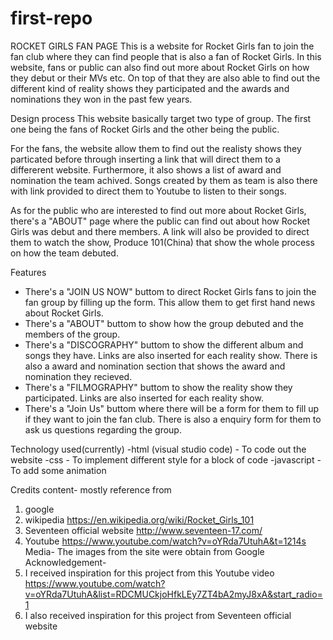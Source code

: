 # first-repo

ROCKET GIRLS FAN PAGE
This is a website for Rocket Girls fan to join the fan club where they can find people that is also a fan of Rocket Girls. In this website, fans or public can also find out more about Rocket Girls on how they debut or their MVs etc. On top of that they are also able to find out the different kind of reality shows they participated and the awards and nominations they won in the past few years. 

Design process
This website basically target two type of group. The first one being the fans of Rocket Girls and the other being the public.

For the fans, the website allow them to find out the realisty shows they particated before through inserting a link that will direct them to a differerent website. Furthermore, it also shows a list of award and nomination the team achived. Songs created by them as team is also there with link provided to direct them to Youtube to listen to their songs.

As for the public who are interested to find out more about Rocket Girls, there's a "ABOUT" page where the public can find out about how Rocket Girls was debut and there members. A link will also be provided to direct them to watch the show, Produce 101(China) that show the whole process on how the team debuted. 

Features
- There's a "JOIN US NOW" buttom to direct Rocket Girls fans to join the fan group by filling up the form. This allow them to get first hand news about Rocket Girls.
- There's a "ABOUT" buttom to show how the group debuted and the members of the group.
- There's a "DISCOGRAPHY" buttom to show the different album and songs they have. Links are also inserted for each reality show. There is also a award and nomination section that shows the award and nomination they recieved.
- There's a "FILMOGRAPHY" buttom to show the reality show they participated. Links are also inserted for each reality show.
- There's a "Join Us" buttom where there will be a form for them to fill up if they want to join the fan club. There is also a enquiry form for them to ask us questions regarding the group.

Technology used(currently)
-html (visual studio code)
    - To code out the website
-css
    - To implement different style for a block of code
-javascript
    - To add some animation

Credits
content- mostly reference from 
1) google
2) wikipedia https://en.wikipedia.org/wiki/Rocket_Girls_101
3) Seventeen official website http://www.seventeen-17.com/
4) Youtube https://www.youtube.com/watch?v=oYRda7UtuhA&t=1214s
Media- The images from the site were obtain from Google
Acknowledgement- 
1) I received inspiration for this project from this Youtube video https://www.youtube.com/watch?v=oYRda7UtuhA&list=RDCMUCkjoHfkLEy7ZT4bA2myJ8xA&start_radio=1
2) I also received inspiration for this project from Seventeen official website
